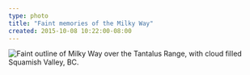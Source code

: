 ```yaml
---
type: photo
title: "Faint memories of the Milky Way"
created: 2015-10-08 10:22:00-08:00
---
```

![Faint outline of Milky Way over the Tantalus Range, with cloud filled Squamish Valley, BC.](/media/images/photos/2015/10/tantalus-range.jpg)
